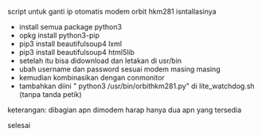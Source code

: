 script untuk ganti ip otomatis modem orbit hkm281
isntallasinya 
- install semua package python3
- opkg install python3-pip
- pip3 install beautifulsoup4 lxml
- pip3 install beautifulsoup4 html5lib
- setelah itu bisa didownload dan letakan di usr/bin
- ubah username dan password sesuai modem masing masing
- kemudian kombinasikan dengan conmonitor
- tambahkan diini " python3 /usr/bin/orbithkm281.py" di lite_watchdog.sh (tanpa tanda petik)

keterangan: dibagian apn dimodem harap hanya dua apn yang tersedia

selesai

